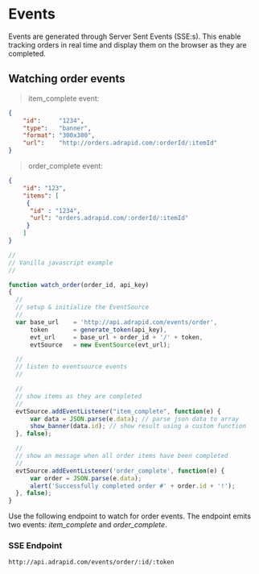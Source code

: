 # Events

Events are generated through Server Sent Events (SSE:s). This enable tracking orders in real time
and display them on the browser as they are completed.


## Watching order events

> item_complete event:

```json
{
    "id":     "1234",
    "type":   "banner",
    "format": "300x300",
    "url":    "http://orders.adrapid.com/:orderId/:itemId"
}
```

> order_complete event:

```json
{
    "id": "123",
    "items": [
     {
      "id" : "1234",
      "url": "orders.adrapid.com/:orderId/:itemId"
     }
    ]
}
```

```javascript
//
// Vanilla javascript example
//

function watch_order(order_id, api_key)
{
  //
  // setup & initialize the EventSource
  //
  var base_url    = 'http://api.adrapid.com/events/order',
      token       = generate_token(api_key),
      evt_url     = base_url + order_id + '/' + token,
      evtSource   = new EventSource(evt_url);

  //
  // listen to eventsource events
  //

  //
  // show items as they are completed
  //
  evtSource.addEventListener("item_complete", function(e) {
      var data = JSON.parse(e.data); // parse json data to array
      show_banner(data.id); // show result using a custom function
  }, false);

  //
  // show an message when all order items have been completed
  //
  evtSource.addEventListener('order_complete', function(e) {
      var order = JSON.parse(e.data);
      alert('Successfully completed order #' + order.id + '!');
  }, false);
}
```

Use the following endpoint to watch for order events. The endpoint emits two events: *item_complete* and *order_complete*.

### SSE Endpoint

`http://api.adrapid.com/events/order/:id/:token`


